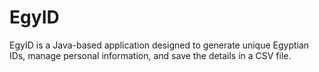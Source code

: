 # EgyID
EgyID is a Java-based application designed to generate unique Egyptian IDs, manage personal information, and save the details in a CSV file.
